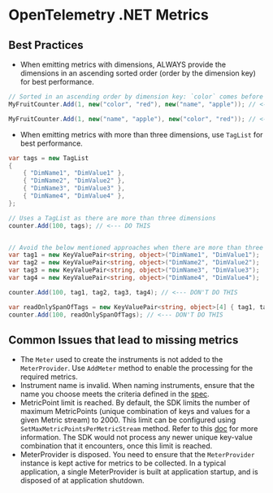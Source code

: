 # OpenTelemetry .NET Metrics

## Best Practices

- When emitting metrics with dimensions, ALWAYS provide the dimensions in an
  ascending sorted order (order by the dimension key) for best performance.

```csharp
// Sorted in an ascending order by dimension key: `color` comes before `name`
MyFruitCounter.Add(1, new("color", "red"), new("name", "apple")); // <--- DO THIS

MyFruitCounter.Add(1, new("name", "apple"), new("color", "red")); // <--- DON'T DO THIS
```

- When emitting metrics with more than three dimensions, use `TagList` for best
  performance.

```csharp
var tags = new TagList
{
    { "DimName1", "DimValue1" },
    { "DimName2", "DimValue2" },
    { "DimName3", "DimValue3" },
    { "DimName4", "DimValue4" },
};

// Uses a TagList as there are more than three dimensions
counter.Add(100, tags); // <--- DO THIS


// Avoid the below mentioned approaches when there are more than three dimensions
var tag1 = new KeyValuePair<string, object>("DimName1", "DimValue1");
var tag2 = new KeyValuePair<string, object>("DimName2", "DimValue2");
var tag3 = new KeyValuePair<string, object>("DimName3", "DimValue3");
var tag4 = new KeyValuePair<string, object>("DimName4", "DimValue4");

counter.Add(100, tag1, tag2, tag3, tag4); // <--- DON'T DO THIS

var readOnlySpanOfTags = new KeyValuePair<string, object>[4] { tag1, tag2, tag3, tag4};
counter.Add(100, readOnlySpanOfTags); // <--- DON'T DO THIS
```

## Common Issues that lead to missing metrics

- The `Meter` used to create the instruments is not added to the
  `MeterProvider`. Use `AddMeter` method to enable the processing for the
  required metrics.
- Instrument name is invalid. When naming instruments, ensure that the name you
  choose meets the criteria defined in the
  [spec](https://github.com/open-telemetry/opentelemetry-specification/blob/main/specification/metrics/api.md#instrument-name-syntax).
- MetricPoint limit is reached. By default, the SDK limits the number of maximum
  MetricPoints (unique combination of keys and values for a given Metric stream)
  to 2000. This limit can be configured using
  `SetMaxMetricPointsPerMetricStream` method. Refer to this
  [doc](../../docs/metrics/customizing-the-sdk/README.md#changing-maximum-metricpoints-per-metricstream)
  for more information. The SDK would not process any newer unique key-value
  combination that it encounters, once this limit is reached.
- MeterProvider is disposed. You need to ensure that the `MeterProvider`
  instance is kept active for metrics to be collected. In a typical application,
  a single MeterProvider is built at application startup, and is disposed of at
  application shutdown.
